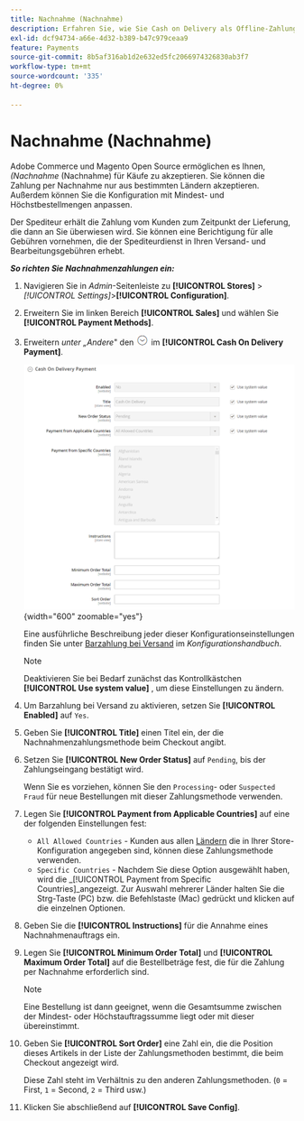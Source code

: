 ```yaml
---
title: Nachnahme (Nachnahme)
description: Erfahren Sie, wie Sie Cash on Delivery als Offline-Zahlungsmethode in Ihrem Geschäft einrichten.
exl-id: dcf94734-a66e-4d32-b389-b47c979ceaa9
feature: Payments
source-git-commit: 8b5af316ab1d2e632ed5fc2066974326830ab3f7
workflow-type: tm+mt
source-wordcount: '335'
ht-degree: 0%

---
```


# Nachnahme (Nachnahme)

Adobe Commerce und Magento Open Source ermöglichen es Ihnen, _(Nachnahme_ (Nachnahme) für Käufe zu akzeptieren. Sie können die Zahlung per Nachnahme nur aus bestimmten Ländern akzeptieren. Außerdem können Sie die Konfiguration mit Mindest- und Höchstbestellmengen anpassen.

Der Spediteur erhält die Zahlung vom Kunden zum Zeitpunkt der Lieferung, die dann an Sie überwiesen wird. Sie können eine Berichtigung für alle Gebühren vornehmen, die der Spediteurdienst in Ihren Versand- und Bearbeitungsgebühren erhebt.

**_So richten Sie Nachnahmenzahlungen ein:_**

1. Navigieren Sie in _Admin_-Seitenleiste zu **[!UICONTROL Stores]** > _[!UICONTROL Settings]_>**[!UICONTROL Configuration]**.

1. Erweitern Sie im linken Bereich **[!UICONTROL Sales]** und wählen Sie **[!UICONTROL Payment Methods]**.

1. Erweitern _unter „Andere_&quot; den ![Erweiterungsselektor](../assets/icon-display-expand.png) im **[!UICONTROL Cash On Delivery Payment]**.

   ![Nachnahme](../configuration-reference/sales/assets/payment-methods-cash-on-delivery-payment.png){width="600" zoomable="yes"}

   Eine ausführliche Beschreibung jeder dieser Konfigurationseinstellungen finden Sie unter [Barzahlung bei Versand](../configuration-reference/sales/payment-methods.md#cash-on-delivery-payment) im _Konfigurationshandbuch_.

   >[!NOTE]
   >
   >Deaktivieren Sie bei Bedarf zunächst das Kontrollkästchen **[!UICONTROL Use system value]** , um diese Einstellungen zu ändern.

1. Um Barzahlung bei Versand zu aktivieren, setzen Sie **[!UICONTROL Enabled]** auf `Yes`.

1. Geben Sie **[!UICONTROL Title]** einen Titel ein, der die Nachnahmenzahlungsmethode beim Checkout angibt.

1. Setzen Sie **[!UICONTROL New Order Status]** auf `Pending`, bis der Zahlungseingang bestätigt wird.

   Wenn Sie es vorziehen, können Sie den `Processing`- oder `Suspected Fraud` für neue Bestellungen mit dieser Zahlungsmethode verwenden.

1. Legen Sie **[!UICONTROL Payment from Applicable Countries]** auf eine der folgenden Einstellungen fest:

   - `All Allowed Countries` - Kunden aus allen [Ländern](../getting-started/store-details.md#country-options) die in Ihrer Store-Konfiguration angegeben sind, können diese Zahlungsmethode verwenden.
   - `Specific Countries` - Nachdem Sie diese Option ausgewählt haben, wird die _[!UICONTROL Payment from Specific Countries]_angezeigt. Zur Auswahl mehrerer Länder halten Sie die Strg-Taste (PC) bzw. die Befehlstaste (Mac) gedrückt und klicken auf die einzelnen Optionen.

1. Geben Sie die **[!UICONTROL Instructions]** für die Annahme eines Nachnahmenauftrags ein.

1. Legen Sie **[!UICONTROL Minimum Order Total]** und **[!UICONTROL Maximum Order Total]** auf die Bestellbeträge fest, die für die Zahlung per Nachnahme erforderlich sind.

   >[!NOTE]
   >
   >Eine Bestellung ist dann geeignet, wenn die Gesamtsumme zwischen der Mindest- oder Höchstauftragssumme liegt oder mit dieser übereinstimmt.

1. Geben Sie **[!UICONTROL Sort Order]** eine Zahl ein, die die Position dieses Artikels in der Liste der Zahlungsmethoden bestimmt, die beim Checkout angezeigt wird.

   Diese Zahl steht im Verhältnis zu den anderen Zahlungsmethoden. (`0` = First, `1` = Second, `2` = Third usw.)

1. Klicken Sie abschließend auf **[!UICONTROL Save Config]**.
